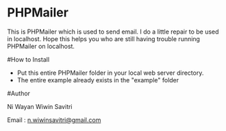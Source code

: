 # PHPMailer
This is PHPMailer which is used to send email. 
I do a little repair to be used in localhost. 
Hope this helps you who are still having trouble running PHPMailer on localhost.

#How to Install
- Put this entire PHPMailer folder in your local web server directory. 
- The entire example already exists in the "example" folder

#Author

Ni Wayan Wiwin Savitri

Email : n.wiwinsavitri@gmail.com
